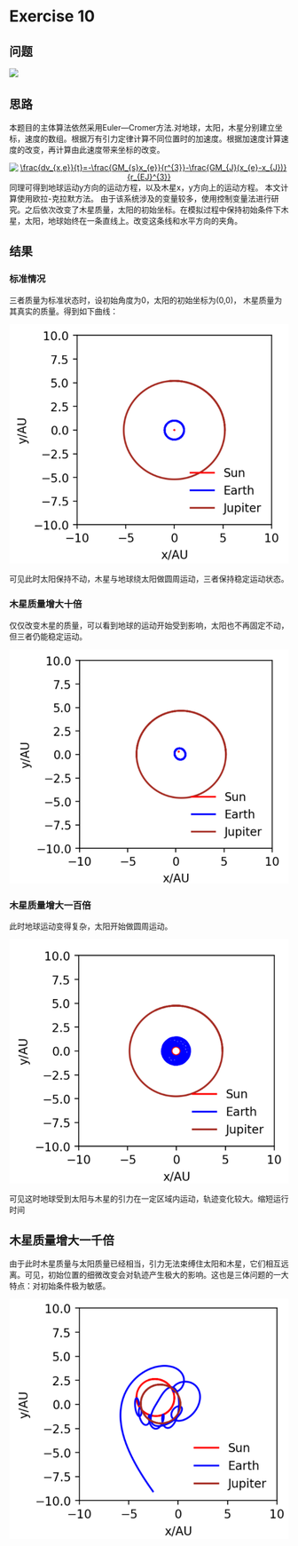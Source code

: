 # Exercise 10
## 问题
![](https://github.com/lopo70/Computational_Physics_N2015301020170/blob/master/Exercise%2010/e.png)
## 思路
本题目的主体算法依然采用Euler—Cromer方法.对地球，太阳，木星分别建立坐标，速度的数组。根据万有引力定律计算不同位置时的加速度。根据加速度计算速度的改变，再计算由此速度带来坐标的改变。
<div align=center>
<a href="http://www.codecogs.com/eqnedit.php?latex=\frac{dv_{x,e}}{t}=-\frac{GM_{s}x_{e}}{r^{3}}-\frac{GM_{J}(x_{e}-x_{J})}{r_{EJ}^{3}}" target="_blank"><img src="http://latex.codecogs.com/gif.latex?\frac{dv_{x,e}}{t}=-\frac{GM_{s}x_{e}}{r^{3}}-\frac{GM_{J}(x_{e}-x_{J})}{r_{EJ}^{3}}" title="\frac{dv_{x,e}}{t}=-\frac{GM_{s}x_{e}}{r^{3}}-\frac{GM_{J}(x_{e}-x_{J})}{r_{EJ}^{3}}" /></a>

<div align=left>
同理可得到地球运动y方向的运动方程，以及木星x，y方向上的运动方程。 
本文计算使用欧拉-克拉默方法。 由于该系统涉及的变量较多，使用控制变量法进行研究。之后依次改变了木星质量，太阳的初始坐标。在模拟过程中保持初始条件下木星，太阳，地球始终在一条直线上。改变这条线和水平方向的夹角。

## 结果
### 标准情况
三者质量为标准状态时，设初始角度为0，太阳的初始坐标为(0,0)， 木星质量为其真实的质量。得到如下曲线：
<div align=center>

![](https://github.com/po1sonace/computational_physics_N2015301510023/blob/master/T1.png)
<div align=left>
可见此时太阳保持不动，木星与地球绕太阳做圆周运动，三者保持稳定运动状态。

### 木星质量增大十倍
仅仅改变木星的质量，可以看到地球的运动开始受到影响，太阳也不再固定不动，但三者仍能稳定运动。
<div align=center>
 
![](https://github.com/po1sonace/computational_physics_N2015301510023/blob/master/T2.png)
<div align=left>

### 木星质量增大一百倍
此时地球运动变得复杂，太阳开始做圆周运动。
<div align=center>
 
![](https://github.com/po1sonace/computational_physics_N2015301510023/blob/master/T3.png)
<div align=left>
可见这时地球受到太阳与木星的引力在一定区域内运动，轨迹变化较大。缩短运行时间 

## 木星质量增大一千倍
由于此时木星质量与太阳质量已经相当，引力无法束缚住太阳和木星，它们相互远离。可见，初始位置的细微改变会对轨迹产生极大的影响。这也是三体问题的一大特点：对初始条件极为敏感。
<div align=center>
 
![](https://github.com/po1sonace/computational_physics_N2015301510023/blob/master/T4.png)

